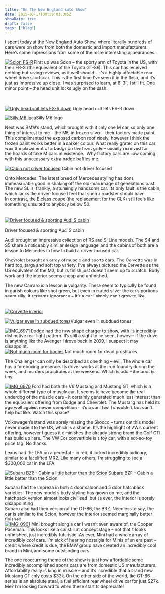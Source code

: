 ```yaml
---
title: "On The New England Auto Show"
date: 2015-03-17T00:59:03.385Z
showDate: true
draft: false
tags: ["blog"]
---
```



I spent today at the New England Auto Show, where literally hundreds of cars were on show from both the domestic and import manufacturers. Here’s some impressions from some of the more interesting appearances..

<span class="alignright">[![Scion FS-R](http://res.cloudinary.com/cianclarke/image/upload/h_214,w_300/v1382804144/IMG_6941_rhrd6p.jpg)](http://cianclarke.com/blog/on-the-new-england-auto-show/img_6941/)</span>
First up was Scion – the sporty arm of Toyota in the US, with their FR-S (the equivalent of the Toyota GT-86). This car has received nothing but raving reviews, as it well should – it’s a highly affordable rear wheel drive sportscar. This is the first time I’ve seen it in the flesh, and it’s just as impressive up close. I was surprised to learn, at 6′ 3″, I still fit. One minor point – the head unit looks ugly on the dash.
<br />
<br />
<br />
  
  
[![Ugly head unit lets FS-R down](http://res.cloudinary.com/cianclarke/image/upload/h_199,w_300/v1382804142/IMG_6951_jbs6os.jpg)](http://cianclarke.com/blog/on-the-new-england-auto-show/img_6951/)
Ugly head unit lets FS-R down

<span class="alignright">[![Silly M6 logo](http://res.cloudinary.com/cianclarke/image/upload/h_225,w_300/v1382804141/IMG_0900_pmyojw.jpg)](http://cianclarke.com/blog/on-the-new-england-auto-show/img_0900/)Silly M6 logo</span>

Next was BMW’s stand, which brought with it only one M car, so only one thing of interest to me – the M6, in frozen silver – their factory matte paint. This complimented the exposed carbon roof nicely, however I think the frozen paint works better in a darker colour. What really grated on this car was the placement of a badge on the front grille – usually reserved for the hoards of fake M cars in existence.  Why factory cars are now coming with this unnecessary extra badge baffles me.

<span class="alignright">[![Cabin not driver focused](http://res.cloudinary.com/cianclarke/image/upload/h_199,w_300/v1382804140/IMG_6954_go1aau.jpg)](http://cianclarke.com/blog/on-the-new-england-auto-show/img_6954/)
Cabin not driver focused
</span>

Onto Mercedes. The latest breed of Mercedes styling has done immeasurable good in shaking off the old-man image of generations past. The new SL is, frankly, a stunningly handsome car. Its only fault is the cabin, which lacks the driver-focused feel that such a roadster should have.  
 In contrast, the E class coupe (the replacement for the CLK) still feels like something unsuited to anybody below 50.
<br /> <br /><br />
<span class="alignleft">
[![Driver focused & sporting Audi S cabin](http://res.cloudinary.com/cianclarke/image/upload/h_300,w_199/v1382804139/IMG_6956_ynanvn.jpg)](http://cianclarke.com/blog/on-the-new-england-auto-show/img_6956/)
<br /><br />
Driver focused & sporting Audi S cabin
</span>

Audi brought an impressive collection of RS and S-Line models. The S4 and S5 share a noticeably similar design language, and the cabins of both are a lesson to Mercedes in how to build a driver focused car.

Chevrolet brought an array of muscle and sports cars. The Corvette was in hard top, targa and soft top variety. I’ve always pictured the Corvette as the US equivalent of the M3, but its finish just doesn’t seem up to scratch. Body work and the interior seems cheap and unfinished.

The new Camaro is a lesson in vulgarity. These seem to typically be found in garish colours like snot green, but even in muted silver the car’s portions seem silly. It screams ignorance – It’s a car I simply can’t grow to like.
<br /> <br /><br />
[![Corvette interior](http://res.cloudinary.com/cianclarke/image/upload/h_199,w_300/v1382804137/IMG_6967_c3hf66.jpg "Corvette interior")](http://cianclarke.com/blog/on-the-new-england-auto-show/img_6967/)

[![Vulgar even in subdued tones](http://res.cloudinary.com/cianclarke/image/upload/h_199,w_300/v1382804136/IMG_6969_zy04do.jpg)](http://cianclarke.com/blog/on-the-new-england-auto-show/img_6969/)Vulgar even in subdued tones

<span class="alignleft">[![IMG_6971](http://res.cloudinary.com/cianclarke/image/upload/h_199,w_300/v1382804134/IMG_6971_cwaoxs.jpg)](http://cianclarke.com/blog/on-the-new-england-auto-show/img_6971/)
</span>
Dodge had the new shape charger to show, with its incredibly distinctive rear light pattern. It’s still a sight to be seen, however if the drive is anything like the Avenger I drove back in 2009, I suspect it may disappoint.
<br style="clear: both;"/>
[![Not much room for bodies](http://res.cloudinary.com/cianclarke/image/upload/h_199,w_300/v1382804133/IMG_6976_o5wf1t.jpg)](http://cianclarke.com/blog/on-the-new-england-auto-show/img_6976/)
Not much room for dead prostitutes

The Challenger can only be described as one thing – evil. The whole car has a foreboding presence. Its driver works at the iron foundry during the week, and murders prostitutes at the weekend. Which is odd – the boot is tiny. 

<span class="alignleft">[![IMG_6970](http://res.cloudinary.com/cianclarke/image/upload/h_199,w_300/v1382804132/IMG_6970_iqbtmo.jpg)](http://cianclarke.com/blog/on-the-new-england-auto-show/img_6970/)</span>
Ford had both the V6 Mustang and Mustang GT, which is a whole different type of muscle car. It seems to have become the real underdog of the muscle cars – it certainly generated much less interest than the equivalent offering from Dodge and Chevrolet. The Mustang has held its age well against newer competition – it’s a car I feel I shouldn’t, but can’t help but like. Watch this space?

Volkswagen’s stand was sorely missing the Sirocco – turns out this model never made it to the US, which is a shame. It’s the highlight of VW’s current offering, however I guess it diminishes the already strong brand the Golf GTI has build up here. The VW Eos convertible is a toy car, with a not-so-toy price tag. No thanks.

Lexus had the LFA on a pedestal – in red, it looked incredibly ordinary, similar to a facelifted MR2. Like many others, I’m struggling to see a $300,000 car in the LFA.

<span class="alignright">[![Subaru BZR - Cabin a little better than the Scion](http://res.cloudinary.com/cianclarke/image/upload/h_199,w_300/v1382804129/IMG_6980_irlyh7.jpg)](http://cianclarke.com/blog/on-the-new-england-auto-show/img_6980/)
Subaru BZR – Cabin a little better than the Scion
</span>

Subaru had the Impreza in both 4 door saloon and 5 door hatchback varieties. The new model’s body styling has grown on me, and the hatchback version almost looks civilised  but as ever, the interior is sorely disappointing.  
 Subaru also had their version of the GT-86, the BRZ. Needless to say, the car is similar to the Scion, however the interior seemed marginally better finished.
<br class="clear: both;" />
<span class="alignleft">
[![IMG_0901](http://res.cloudinary.com/cianclarke/image/upload/h_225,w_300/v1382804128/IMG_0901_h5f3a4.jpg)](http://cianclarke.com/blog/on-the-new-england-auto-show/img_0901/)</span>
Mini brought along a car I wasn’t even aware of, the Cooper Paceman. This looks like a car still at concept stage – not that it looks unfinished, just incredibly futuristic. As ever, Mini had a whole array of incredibly *cool* cars. I’m sick of hearing nostalgia for Minis of an era past – credit where credit is due, the BMW group have created an incredibly cool brand in Mini, and some outstanding cars.

The one reoccurring theme of the show is just how affordable some incredibly accomplished sports cars are from domestic US manufacturers. Affordability really is king in muscle – and it’s incredible that a brand new Mustang GT only costs $33k. On the other side of the world, the GT-86 series is an absolute steal, a fuel efficient rear wheel drive car for just $27k. Me? I’m looking forward to when these start to depreciate!




